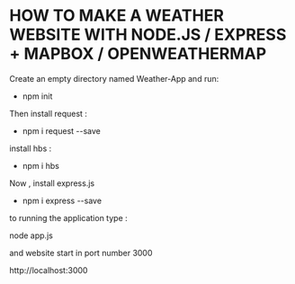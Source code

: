 # HOW TO MAKE A WEATHER WEBSITE WITH NODE.JS / EXPRESS + MAPBOX / OPENWEATHERMAP

Create an empty directory named Weather-App and run:
- npm init

Then install request :
- npm i request --save

install hbs :
- npm i hbs

Now , install express.js
- npm i express --save

to running the application type :

node app.js

and website start in port number 3000

http://localhost:3000
